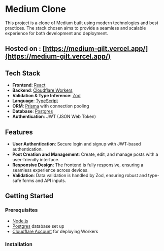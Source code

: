 # Medium Clone

This project is a clone of Medium built using modern technologies and best practices. The stack chosen aims to provide a seamless and scalable experience for both development and deployment.

## Hosted on : [https://medium-gilt.vercel.app/](https://medium-gilt.vercel.app/)

## Tech Stack

- **Frontend**: [React](https://reactjs.org/)
- **Backend**: [Cloudflare Workers](https://workers.cloudflare.com/)
- **Validation & Type Inference**: [Zod](https://github.com/colinhacks/zod)
- **Language**: [TypeScript](https://www.typescriptlang.org/)
- **ORM**: [Prisma](https://www.prisma.io/) with connection pooling
- **Database**: [Postgres](https://www.postgresql.org/)
- **Authentication**: JWT (JSON Web Token)

## Features

- **User Authentication**: Secure login and signup with JWT-based authentication.
- **Post Creation and Management**: Create, edit, and manage posts with a user-friendly interface.
- **Responsive Design**: The frontend is fully responsive, ensuring a seamless experience across devices.
- **Validation**: Data validation is handled by Zod, ensuring robust and type-safe forms and API inputs.

## Getting Started

### Prerequisites

- [Node.js](https://nodejs.org/)
- [Postgres](https://www.postgresql.org/) database set up
- [Cloudflare Account](https://www.cloudflare.com/) for deploying Workers

### Installation

